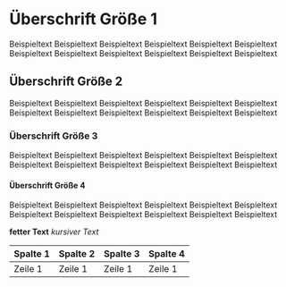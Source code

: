 # Überschrift Größe 1

Beispieltext Beispieltext Beispieltext Beispieltext Beispieltext Beispieltext Beispieltext Beispieltext Beispieltext Beispieltext Beispieltext Beispieltext

## Überschrift Größe 2

Beispieltext Beispieltext Beispieltext Beispieltext Beispieltext Beispieltext Beispieltext Beispieltext Beispieltext Beispieltext Beispieltext Beispieltext

### Überschrift Größe 3

Beispieltext Beispieltext Beispieltext Beispieltext Beispieltext Beispieltext Beispieltext Beispieltext Beispieltext Beispieltext Beispieltext Beispieltext

#### Überschrift Größe 4

Beispieltext Beispieltext Beispieltext Beispieltext Beispieltext Beispieltext Beispieltext Beispieltext Beispieltext Beispieltext Beispieltext Beispieltext

**fetter Text**
_kursiver Text_


| Spalte 1| Spalte 2 | Spalte 3 | Spalte 4 |
| ------- | -------- | -------- | -------- |
| Zeile 1 | Zeile 1  | Zeile 1  | Zeile 1  |
